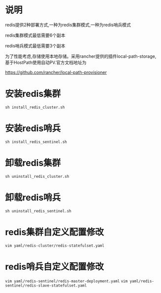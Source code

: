 # 说明
redis提供2种部署方式,一种为redis集群模式,一种为redis哨兵模式

redis集群模式最低需要6个副本

redis哨兵模式最低需要3个副本

为了性能考虑,存储使用本地存储。采用rancher提供的插件local-path-storage,基于HostPath使用自动PV.官方文档地址为

https://github.com/rancher/local-path-provisioner
# 安装redis集群
`sh install_redis_cluster.sh`
# 安装redis哨兵
`sh install_redis_sentinel.sh`
# 卸载redis集群
`sh uninstall_redis_cluster.sh`
# 卸载redis哨兵
`sh uninstall_redis_sentinel.sh`
# redis集群自定义配置修改
`vim yaml/redis-cluster/redis-statefulset.yaml`
# redis哨兵自定义配置修改
`vim yaml/redis-sentinel/redis-master-deployment.yaml`
`vim yaml/redis-sentinel/redis-slave-statefulset.yaml`
